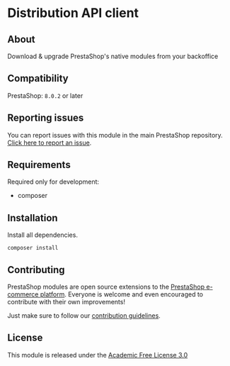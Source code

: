 # Distribution API client

## About

Download & upgrade PrestaShop's native modules from your backoffice

## Compatibility

PrestaShop: `8.0.2` or later

## Reporting issues

You can report issues with this module in the main PrestaShop repository. [Click here to report an issue][report-issue].

## Requirements

Required only for development:

- composer

## Installation

Install all dependencies.
```
composer install
```

## Contributing

PrestaShop modules are open source extensions to the [PrestaShop e-commerce platform][prestashop]. Everyone is welcome and even encouraged to contribute with their own improvements!

Just make sure to follow our [contribution guidelines][contribution-guidelines].

## License

This module is released under the [Academic Free License 3.0][AFL-3.0]

[report-issue]: https://github.com/PrestaShop/PrestaShop/issues/new/choose
[prestashop]: https://www.prestashop-project.org/
[contribution-guidelines]: https://devdocs.prestashop-project.org/8/contribute/contribution-guidelines/project-modules/
[AFL-3.0]: https://opensource.org/licenses/AFL-3.0
